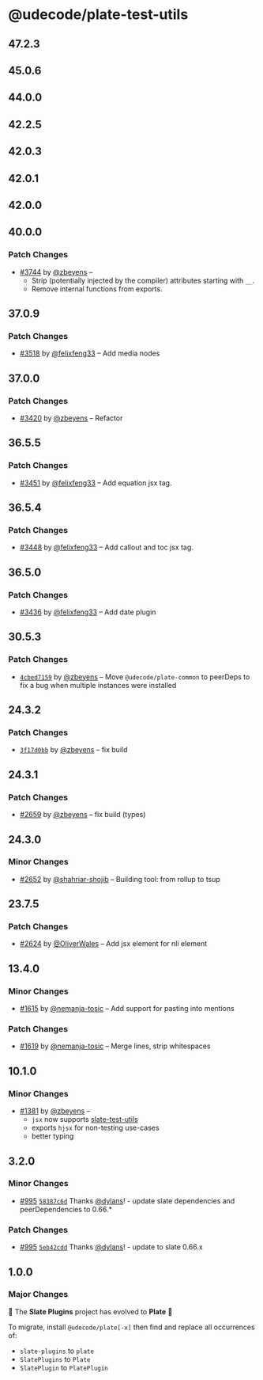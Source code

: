 # @udecode/plate-test-utils

## 47.2.3

## 45.0.6

## 44.0.0

## 42.2.5

## 42.0.3

## 42.0.1

## 42.0.0

## 40.0.0

### Patch Changes

- [#3744](https://github.com/udecode/plate/pull/3744) by [@zbeyens](https://github.com/zbeyens) –
  - Strip (potentially injected by the compiler) attributes starting with `__`.
  - Remove internal functions from exports.

## 37.0.9

### Patch Changes

- [#3518](https://github.com/udecode/plate/pull/3518) by [@felixfeng33](https://github.com/felixfeng33) – Add media nodes

## 37.0.0

### Patch Changes

- [#3420](https://github.com/udecode/plate/pull/3420) by [@zbeyens](https://github.com/zbeyens) – Refactor

## 36.5.5

### Patch Changes

- [#3451](https://github.com/udecode/plate/pull/3451) by [@felixfeng33](https://github.com/felixfeng33) – Add equation jsx tag.

## 36.5.4

### Patch Changes

- [#3448](https://github.com/udecode/plate/pull/3448) by [@felixfeng33](https://github.com/felixfeng33) – Add callout and toc jsx tag.

## 36.5.0

### Patch Changes

- [#3436](https://github.com/udecode/plate/pull/3436) by [@felixfeng33](https://github.com/felixfeng33) – Add date plugin

## 30.5.3

### Patch Changes

- [`4cbed7159`](https://github.com/udecode/plate/commit/4cbed7159d51f7427051686e45bcf2a8899aeede) by [@zbeyens](https://github.com/zbeyens) – Move `@udecode/plate-common` to peerDeps to fix a bug when multiple instances were installed

## 24.3.2

### Patch Changes

- [`3f17d0bb`](https://github.com/udecode/plate/commit/3f17d0bbcd9e31437d1f1325c8458cac2db0e3da) by [@zbeyens](https://github.com/zbeyens) – fix build

## 24.3.1

### Patch Changes

- [#2659](https://github.com/udecode/plate/pull/2659) by [@zbeyens](https://github.com/zbeyens) – fix build (types)

## 24.3.0

### Minor Changes

- [#2652](https://github.com/udecode/plate/pull/2652) by [@shahriar-shojib](https://github.com/shahriar-shojib) – Building tool: from rollup to tsup

## 23.7.5

### Patch Changes

- [#2624](https://github.com/udecode/plate/pull/2624) by [@OliverWales](https://github.com/OliverWales) – Add jsx element for nli element

## 13.4.0

### Minor Changes

- [#1615](https://github.com/udecode/plate/pull/1615) by [@nemanja-tosic](https://github.com/nemanja-tosic) – Add support for pasting into mentions

### Patch Changes

- [#1619](https://github.com/udecode/plate/pull/1619) by [@nemanja-tosic](https://github.com/nemanja-tosic) – Merge lines, strip whitespaces

## 10.1.0

### Minor Changes

- [#1381](https://github.com/udecode/plate/pull/1381) by [@zbeyens](https://github.com/zbeyens) –
  - `jsx` now supports [slate-test-utils](https://github.com/mwood23/slate-test-utils)
  - exports `hjsx` for non-testing use-cases
  - better typing

## 3.2.0

### Minor Changes

- [#995](https://github.com/udecode/plate/pull/995) [`58387c6d`](https://github.com/udecode/plate/commit/58387c6d34e86be7880999b40a9105b6178f4ce4) Thanks [@dylans](https://github.com/dylans)! - update slate dependencies and peerDependencies to 0.66.\*

### Patch Changes

- [#995](https://github.com/udecode/plate/pull/995) [`5eb42cdd`](https://github.com/udecode/plate/commit/5eb42cdd47db4fd41936420b86b0bf7df9a8aa09) Thanks [@dylans](https://github.com/dylans)! - update to slate 0.66.x

## 1.0.0

### Major Changes

🎉 The **Slate Plugins** project has evolved to **Plate** 🎉

To migrate, install `@udecode/plate[-x]` then find and replace all
occurrences of:

- `slate-plugins` to `plate`
- `SlatePlugins` to `Plate`
- `SlatePlugin` to `PlatePlugin`
